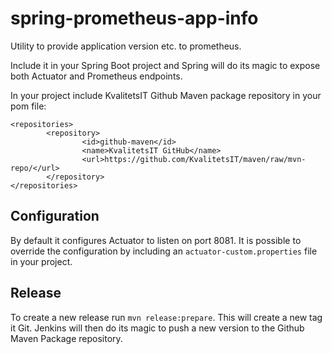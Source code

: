 # spring-prometheus-app-info

Utility to provide application version etc. to prometheus.

Include it in your Spring Boot project and Spring will do its magic to expose both Actuator and Prometheus endpoints. 

In your project include KvalitetsIT Github Maven package repository in your pom file:
```
<repositories>
        <repository>
                <id>github-maven</id>
                <name>KvalitetsIT GitHub</name>
                <url>https://github.com/KvalitetsIT/maven/raw/mvn-repo/</url>
        </repository>
</repositories>
```

## Configuration

By default it configures Actuator to listen on port 8081. It is possible to override the configuration by including an `actuator-custom.properties` file in your project. 

## Release

To create a new release run `mvn release:prepare`. This will create a new tag it Git. Jenkins will then do its magic to push a new version to the Github Maven Package repository. 



